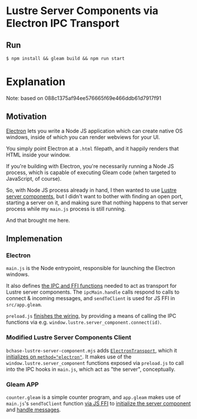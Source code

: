 # Lustre Server Components via Electron IPC Transport

## Run

```
$ npm install && gleam build && npm run start
```

# Explanation

Note: based on 088c1375af94ee576665f69e466ddb61d7917f91

## Motivation

[Electron](https://www.electronjs.org/) lets you write a Node JS application which can create native OS windows, inside of which you can render webviews for your UI.

You simply point Electron at a `.html` filepath, and it happily renders that HTML inside your window.

If you're building with Electron, you're necessarily running a Node JS process, which is capable of executing Gleam code (when targeted to JavaScript, of course).

So, with Node JS process already in hand, I then wanted to use [Lustre server components](https://hexdocs.pm/lustre/lustre/server_component.html), but I didn't want to bother with finding an open port, starting a server on it, and making sure that nothing happens to that server process while my `main.js` process is still running.

And that brought me  here.

## Implemenation

### Electron

`main.js` is the Node entrypoint, responsible for launching the Electron windows.

It also defines [the IPC and FFI functions](https://github.com/bchase/lustre-server-component-electron/blob/088c1375af94ee576665f69e466ddb61d7917f91/main.js#L9-L40) needed to act as transport for Lustre server components. The `ipcMain.handle` calls respond to calls to connect & incoming messages, and `sendToClient` is used for JS FFI in `src/app.gleam`.

`preload.js` [finishes the wiring](https://github.com/bchase/lustre-server-component-electron/blob/088c1375af94ee576665f69e466ddb61d7917f91/preload.js), by providing a means of calling the IPC functions via e.g. `window.lustre.server_component.connect(id)`.

### Modified Lustre Server Components Client

`bchase-lustre-server-component.mjs` adds [`ElectronTransport`](https://github.com/bchase/lustre-server-component-electron/blob/088c1375af94ee576665f69e466ddb61d7917f91/bchase-lustre-server-component.mjs#L844-L899), which it [initializes on `method="electron"`](https://github.com/bchase/lustre-server-component-electron/blob/088c1375af94ee576665f69e466ddb61d7917f91/bchase-lustre-server-component.mjs#L820-L823). It makes use of the `window.lustre.server_component` functions exposed via `preload.js` to call into the IPC hooks in `main.js`, which act as "the server", conceptually.

### Gleam APP

`counter.gleam` is a simple counter program, and `app.gleam` makes use of `main.js`'s `sendToClient` function [via JS FFI](https://github.com/bchase/lustre-server-component-electron/blob/088c1375af94ee576665f69e466ddb61d7917f91/src/app.gleam#L6-L7) to [initialize the server component](https://github.com/bchase/lustre-server-component-electron/blob/088c1375af94ee576665f69e466ddb61d7917f91/src/app.gleam#L16-L31) and [handle messages](https://github.com/bchase/lustre-server-component-electron/blob/088c1375af94ee576665f69e466ddb61d7917f91/src/app.gleam#L33-L44).
